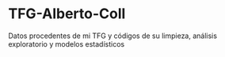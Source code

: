 # TFG-Alberto-Coll
Datos procedentes de mi TFG y códigos de su limpieza, análisis exploratorio y modelos estadísticos
